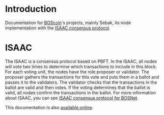 # Introduction

Documentation for [BOScoin](http://boscoin.io)'s projects, mainly Sebak, its node implementation with the [ISAAC consensus protocol](http://devteam.blockchainos.org/introduction-isaac-consensus-protocol-betterment/).

# ISAAC

The ISAAC is a consensus protocol based on PBFT. In the ISAAC, all nodes will vote two times to determine which transactions to include in this block. For each voting unit, the nodes have the role proposer or validator. The proposer gathers the transactions for this vote and puts them in a ballot and passes it to the validators. The validator checks that the transactions in the ballot are valid and then votes. If the voting determines that the ballot is valid, all nodes confirm the transactions in the ballot. For more information about ISAAC, you can see [ISAAC consensus protocol for BOSNet](http://devteam.blockchainos.org/introduction-isaac-consensus-protocol-betterment/).

This documentation is also [available online](http://devteam.blockchainos.org).

